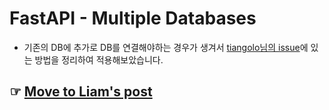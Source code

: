 # FastAPI - Multiple Databases
- 기존의 DB에 추가로 DB를 연결해야하는 경우가 생겨서 [tiangolo님의 issue](https://github.com/tiangolo/fastapi/issues/2592)에 있는 방법을 정리하여 적용해보았습니다.

## ☞ [Move to Liam's post](https://liampoet.github.io/FastAPI-Multipledatabases/)

